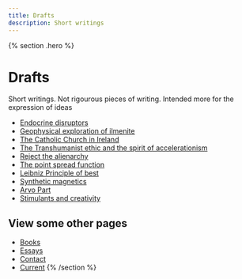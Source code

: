 ```yaml
---
title: Drafts
description: Short writings
---
```


{% section .hero %}
# Drafts
Short writings. Not rigourous pieces of writing. Intended more for the expression of ideas

- [Endocrine disruptors](/drafts/endo-disruptors)
- [Geophysical exploration of ilmenite](/drafts/gpx-ilmenite)
- [The Catholic Church in Ireland](/drafts/catholic-ireland)
- [The Transhumanist ethic and the spirit of accelerationism](/drafts/transhumanist-ethic)
- [Reject the alienarchy](/drafts/alienarchy)
- [The point spread function](/drafts/point-spread-function)
- [Leibniz Principle of best](/drafts/principle-of-best)
- [Synthetic magnetics](/drafts/synthetic-magnetics)
- [Arvo Part](/drafts/arvo-part)
- [Stimulants and creativity](/drafts/stimulants-and-creativity)
## View some other pages

- [Books](/books)
- [Essays](/essays)
- [Contact](/contact)
- [Current](/current)
{% /section %}